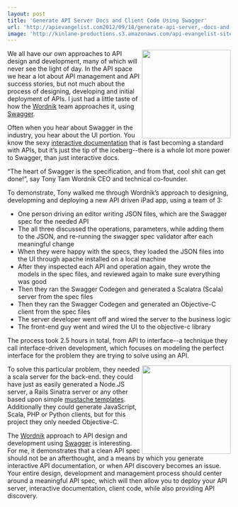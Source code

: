 ```yaml
---
layout: post
title: 'Generate API Server Docs and Client Code Using Swagger'
url: 'http://apievangelist.com2012/09/18/generate-api-server,-docs-and-client-code-using-swagger/'
image: 'http://kinlane-productions.s3.amazonaws.com/api-evangelist-site/blog/Swagger-Logo.png'
---
```



<p>
     <a href="http://www.wordnik.com/" target="_blank"><img src="https://s3.amazonaws.com/kinlane-productions/api-evangelist/wordnik/wordnik-logo.jpeg"  width="200" align="right" /></a>
</p>
<p>
     We all have our own approaches to API design and development, many of which will never see the light of day. In the API space we hear a lot about API management and API success stories, but not much about the process of designing, developing and initial deployment of APIs. I just had a little taste of how the <a href="http://www.wordnik.com/" target="_blank">Wordnik</a> team approaches it, using <a href="http://swagger.wordnik.com/" target="_blank">Swagger</a>.
</p>
<p>
     Often when you hear about Swagger in the industry, you hear about the UI portion. You know the sexy <a title="interactive documentation" href="http://apievangelist.com/buildingblocks/interactive_documentation.php">interactive documentation</a> that is fast becoming a standard with APIs, but it’s just the tip of the iceberg--there is a whole lot more power to Swagger, than just interactive docs.
</p>
<p>
     “The heart of Swagger is the specification, and from that, cool shit can get done!”, say Tony Tam Wordnik CEO and technical co-founder.
</p>
<p>
     To demonstrate, Tony walked me through Wordnik’s approach to designing, developming and deploying a new API driven iPad app, using a team of 3:
</p>
<ul >
     <li>One person driving an editor writing JSON files, which are the Swagger spec for the needed API
     </li>
     <li>The all three discussed the operations, parameters, while adding them to the JSON, and re-running the swagger spec validator after each meaningful change
     </li>
     <li>When they were happy with the specs, they loaded the JSON files into the UI through apache installed on a local machine
     </li>
     <li>After they inspected each API and operation again, they wrote the models in the spec files, and reviewed again to make sure everything was good
     </li>
     <li>Then they ran the Swagger Codegen and generated a Scalatra (Scala) server from the spec files
     </li>
     <li>Then they ran the Swagger Codegen and generated an Objective-C client from the spec files
     </li>
     <li>The server developer went off and wired the server to the business logic
     </li>
     <li>The front-end guy went and wired the UI to the objective-c library
     </li>
</ul>
<p>
     The process took 2.5 hours in total, from API to interface--a technique they call interface-driven development, which focuses on modeling the perfect interface for the problem they are trying to solve using an API.
</p>
<p>
     <a href="http://swagger.wordnik.com/" target="_blank"><img src="https://s3.amazonaws.com/kinlane-productions/api-evangelist/wordnik/Swagger-Logo.png"  width="200" align="right" /></a>
</p>
<p>
     To solve this particular problem, they needed a scala server for the back-end. they could have just as easily generated a Node.JS server, a Rails Sinatra server or any other based upon simple <a title="mustache templates" href="http://mustache.github.com/">mustache templates</a>. Additionally they could generate JavaScript, Scala, PHP or Python clients, but for this project they only needed Objective-C.
</p>
<p>
     The <a href="http://www.wordnik.com/" target="_blank">Wordnik</a> approach to API design and development using <a href="http://swagger.wordnik.com/" target="_blank">Swagger</a> is interesting. For me, it demonstrates that a clean API spec should not be an afterthought, and a means by which you generate interactive API documentation, or when API discovery becomes an issue. Your entire design, development and management process should center around a meaningful API spec, which will then allow you to deploy your API server, interactive documentation, client code, while also providing API discovery.
</p>
